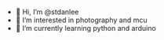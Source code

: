 - 👋 Hi, I’m @stdanlee
- 👀 I’m interested in photography and mcu
- 🌱 I’m currently learning python and arduino

<!---
stdanlee/stdanlee is a ✨ special ✨ repository because its `README.md` (this file) appears on your GitHub profile.
You can click the Preview link to take a look at your changes.
--->
